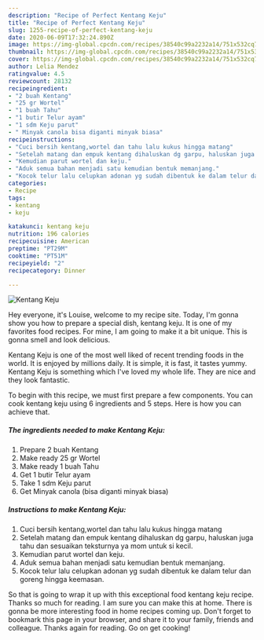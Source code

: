 ```yaml
---
description: "Recipe of Perfect Kentang Keju"
title: "Recipe of Perfect Kentang Keju"
slug: 1255-recipe-of-perfect-kentang-keju
date: 2020-06-09T17:32:24.890Z
image: https://img-global.cpcdn.com/recipes/38540c99a2232a14/751x532cq70/kentang-keju-foto-resep-utama.jpg
thumbnail: https://img-global.cpcdn.com/recipes/38540c99a2232a14/751x532cq70/kentang-keju-foto-resep-utama.jpg
cover: https://img-global.cpcdn.com/recipes/38540c99a2232a14/751x532cq70/kentang-keju-foto-resep-utama.jpg
author: Lelia Mendez
ratingvalue: 4.5
reviewcount: 28132
recipeingredient:
- "2 buah Kentang"
- "25 gr Wortel"
- "1 buah Tahu"
- "1 butir Telur ayam"
- "1 sdm Keju parut"
- " Minyak canola bisa diganti minyak biasa"
recipeinstructions:
- "Cuci bersih kentang,wortel dan tahu lalu kukus hingga matang"
- "Setelah matang dan empuk kentang dihaluskan dg garpu, haluskan juga tahu dan sesuaikan teksturnya ya mom untuk si kecil."
- "Kemudian parut wortel dan keju."
- "Aduk semua bahan menjadi satu kemudian bentuk memanjang."
- "Kocok telur lalu celupkan adonan yg sudah dibentuk ke dalam telur dan goreng hingga keemasan."
categories:
- Recipe
tags:
- kentang
- keju

katakunci: kentang keju 
nutrition: 196 calories
recipecuisine: American
preptime: "PT29M"
cooktime: "PT51M"
recipeyield: "2"
recipecategory: Dinner

---
```



![Kentang Keju](https://img-global.cpcdn.com/recipes/38540c99a2232a14/751x532cq70/kentang-keju-foto-resep-utama.jpg)

Hey everyone, it's Louise, welcome to my recipe site. Today, I'm gonna show you how to prepare a special dish, kentang keju. It is one of my favorites food recipes. For mine, I am going to make it a bit unique. This is gonna smell and look delicious.



Kentang Keju is one of the most well liked of recent trending foods in the world. It is enjoyed by millions daily. It is simple, it is fast, it tastes yummy. Kentang Keju is something which I've loved my whole life. They are nice and they look fantastic.


To begin with this recipe, we must first prepare a few components. You can cook kentang keju using 6 ingredients and 5 steps. Here is how you can achieve that.

<!--inarticleads1-->

##### The ingredients needed to make Kentang Keju:

1. Prepare 2 buah Kentang
1. Make ready 25 gr Wortel
1. Make ready 1 buah Tahu
1. Get 1 butir Telur ayam
1. Take 1 sdm Keju parut
1. Get  Minyak canola (bisa diganti minyak biasa)




<!--inarticleads2-->

##### Instructions to make Kentang Keju:

1. Cuci bersih kentang,wortel dan tahu lalu kukus hingga matang
1. Setelah matang dan empuk kentang dihaluskan dg garpu, haluskan juga tahu dan sesuaikan teksturnya ya mom untuk si kecil.
1. Kemudian parut wortel dan keju.
1. Aduk semua bahan menjadi satu kemudian bentuk memanjang.
1. Kocok telur lalu celupkan adonan yg sudah dibentuk ke dalam telur dan goreng hingga keemasan.




So that is going to wrap it up with this exceptional food kentang keju recipe. Thanks so much for reading. I am sure you can make this at home. There is gonna be more interesting food in home recipes coming up. Don't forget to bookmark this page in your browser, and share it to your family, friends and colleague. Thanks again for reading. Go on get cooking!
